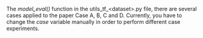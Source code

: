 The <i>model_eval()</i> function in the utils_tf_&lt;dataset&gt;.py file, there are several cases applied to the paper Case A, B, C and D.
  Currently, you have to change the <i>case</i> variable manually in order to perform different case experiments.
